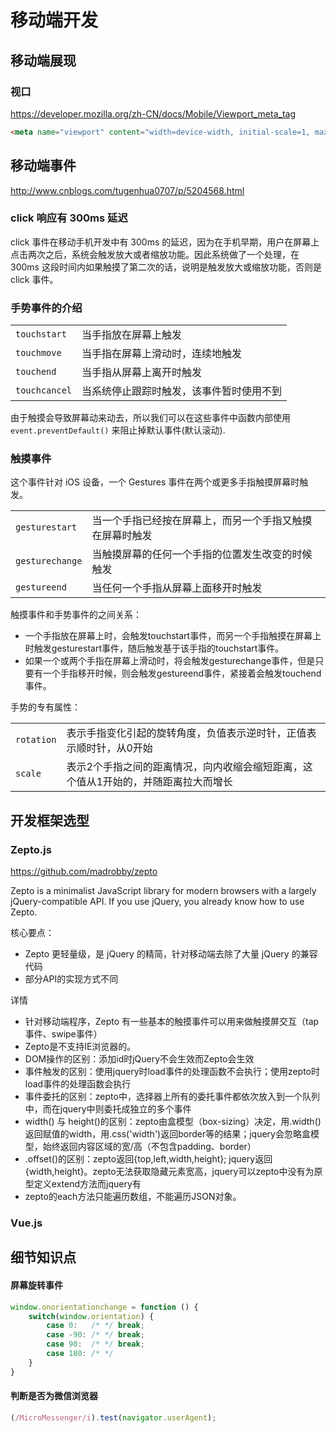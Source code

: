 # 移动端开发

## 移动端展现

### 视口

https://developer.mozilla.org/zh-CN/docs/Mobile/Viewport_meta_tag

```html
<meta name="viewport" content="width=device-width, initial-scale=1, maximum-scale=1">
```



## 移动端事件

http://www.cnblogs.com/tugenhua0707/p/5204568.html

### click 响应有 300ms 延迟

click 事件在移动手机开发中有 300ms 的延迟，因为在手机早期，用户在屏幕上点击两次之后，系统会触发放大或者缩放功能。因此系统做了一个处理，在 300ms 这段时间内如果触摸了第二次的话，说明是触发放大或缩放功能，否则是 click 事件。

### 手势事件的介绍

|||
|---------------|--------------------------------------------
| `touchstart`  | 当手指放在屏幕上触发
| `touchmove`   | 当手指在屏幕上滑动时，连续地触发
| `touchend`    | 当手指从屏幕上离开时触发
| `touchcancel` | 当系统停止跟踪时触发，该事件暂时使用不到

由于触摸会导致屏幕动来动去，所以我们可以在这些事件中函数内部使用 `event.preventDefault()` 来阻止掉默认事件(默认滚动).

### 触摸事件

这个事件针对 iOS 设备，一个 Gestures 事件在两个或更多手指触摸屏幕时触发。

|||
|-----------------|-----------------------------------------------------------
| `gesturestart`  | 当一个手指已经按在屏幕上，而另一个手指又触摸在屏幕时触发
| `gesturechange` | 当触摸屏幕的任何一个手指的位置发生改变的时候触发
| `gestureend`    | 当任何一个手指从屏幕上面移开时触发

触摸事件和手势事件的之间关系：
* 一个手指放在屏幕上时，会触发touchstart事件，而另一个手指触摸在屏幕上时触发gesturestart事件，随后触发基于该手指的touchstart事件。
* 如果一个或两个手指在屏幕上滑动时，将会触发gesturechange事件，但是只要有一个手指移开时候，则会触发gestureend事件，紧接着会触发touchend事件。

手势的专有属性：

|||
|------------|------------------------------------------------------------------------------------
| `rotation` | 表示手指变化引起的旋转角度，负值表示逆时针，正值表示顺时针，从0开始
| `scale`    | 表示2个手指之间的距离情况，向内收缩会缩短距离，这个值从1开始的，并随距离拉大而增长


## 开发框架选型

### Zepto.js

https://github.com/madrobby/zepto

Zepto is a minimalist JavaScript library for modern browsers with a largely jQuery-compatible API. If you use jQuery, you already know how to use Zepto.

核心要点：
* Zepto 更轻量级，是 jQuery 的精简，针对移动端去除了大量 jQuery 的兼容代码
* 部分API的实现方式不同

详情
* 针对移动端程序，Zepto 有一些基本的触摸事件可以用来做触摸屏交互（tap事件、swipe事件）
* Zepto是不支持IE浏览器的。
* DOM操作的区别：添加id时jQuery不会生效而Zepto会生效
* 事件触发的区别：使用jquery时load事件的处理函数不会执行；使用zepto时load事件的处理函数会执行
* 事件委托的区别：zepto中，选择器上所有的委托事件都依次放入到一个队列中，而在jquery中则委托成独立的多个事件
* width() 与 height()的区别：zepto由盒模型（box-sizing）决定，用.width()返回赋值的width，用.css('width')返回border等的结果；jquery会忽略盒模型，始终返回内容区域的宽/高（不包含padding、border）
* .offset()的区别：zepto返回{top,left,width,height}; jquery返回{width,height}。zepto无法获取隐藏元素宽高，jquery可以zepto中没有为原型定义extend方法而jquery有
* zepto的each方法只能遍历数组，不能遍历JSON对象。

### Vue.js


## 细节知识点

#### 屏幕旋转事件

```js
window.onorientationchange = function () {
    switch(window.orientation) {
        case 0:   /* */ break;
        case -90: /* */ break;
        case 90:  /* */ break;
        case 180: /* */
    }
}
```

#### 判断是否为微信浏览器

```js
(/MicroMessenger/i).test(navigator.userAgent);
```

